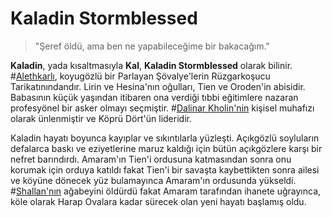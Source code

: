 # Kaladin Stormblessed

> "Şeref öldü, ama ben ne yapabileceğime bir bakacağım."

**Kaladin**, yada kısaltmasıyla **Kal**, **Kaladin Stormblessed** olarak bilinir.  #[Alethkarlı](locations/alethkar), koyugözlü bir Parlayan Şövalye'lerin Rüzgarkoşucu Tarikatınındandır. Lirin ve Hesina'nın oğulları, Tien ve Oroden'in abisidir. Babasının küçük yaşından itibaren ona verdiği tıbbi eğitimlere nazaran profesyönel bir asker olmayı seçmiştir. #[Dalinar Kholin'nin](characters/dalinar) kişisel muhafızı olarak ünlenmiştir ve Köprü Dört'ün lideridir. 

Kaladin hayatı boyunca kayıplar ve sıkıntılarla yüzleşti. Açıkgözlü soyluların defalarca baskı ve eziyetlerine maruz kaldığı için bütün açıkgözlere karşı bir nefret barındırdı. Amaram'ın Tien'i ordusuna katmasından sonra onu korumak için orduya katıldı fakat Tien'i bir savaşta kaybettikten sonra ailesi ve köyüne dönecek yüz bulamayınca Amaram'ın ordusunda yükseldi. #[Shallan'nın](characters/shallan) ağabeyini öldürdü fakat Amaram tarafından ihanete uğrayınca, köle olarak Harap Ovalara kadar sürecek olan yeni hayatı başlamış oldu.
